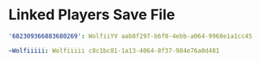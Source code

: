 # Linked Players Save File

```yaml
'682309366883680269': WolfiiYV aab8f297-b6f0-4ebb-a064-9968e1a1cc45
```

```yaml
~Wolfiiiii: Wolfiiiii c8c1bc81-1a13-4064-8f37-984e76a0d481
```
